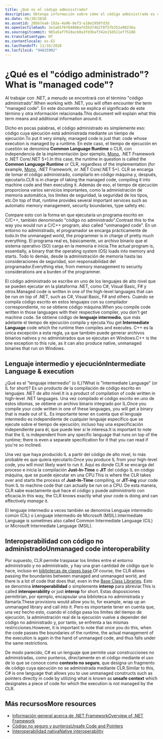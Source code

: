 ```yaml
---
title: ¿Qué es el código administrado?
description: Obtenga información sobre cómo el código administrado es código cuya ejecución la administra un tiempo de ejecución, Common Language Runtime (CLR).
ms.date: 06/20/2016
ms.assetid: 20bb7ea8-192e-4a96-8ef3-e10e1950fd3d
ms.openlocfilehash: 3e2a6576f84890afd35d74b2f0f5fb352a90236a
ms.sourcegitcommit: 965a5af7918acb0a3fd3baf342e15d511ef75188
ms.translationtype: HT
ms.contentlocale: es-ES
ms.lasthandoff: 11/18/2020
ms.locfileid: "94825902"
---
```

# <a name="what-is-managed-code"></a><span data-ttu-id="4aa32-103">¿Qué es el "código administrado"?</span><span class="sxs-lookup"><span data-stu-id="4aa32-103">What is "managed code"?</span></span>

<span data-ttu-id="4aa32-104">Al trabajar con .NET, a menudo se encontrará con el término "código administrado".</span><span class="sxs-lookup"><span data-stu-id="4aa32-104">When working with .NET, you will often encounter the term "managed code".</span></span> <span data-ttu-id="4aa32-105">En este documento se explica el significado de este término y otra información relacionada.</span><span class="sxs-lookup"><span data-stu-id="4aa32-105">This document will explain what this term means and additional information around it.</span></span>

<span data-ttu-id="4aa32-106">Dicho en pocas palabras, el código administrado es simplemente eso: código cuya ejecución está administrada mediante un tiempo de ejecución.</span><span class="sxs-lookup"><span data-stu-id="4aa32-106">To put it very simply, managed code is just that: code whose execution is managed by a runtime.</span></span> <span data-ttu-id="4aa32-107">En este caso, el tiempo de ejecución en cuestión se denomina **Common Language Runtime** o CLR, con independencia de la implementación (por ejemplo, [Mono](https://www.mono-project.com/), .NET Framework o .NET Core/.NET 5+).</span><span class="sxs-lookup"><span data-stu-id="4aa32-107">In this case, the runtime in question is called the **Common Language Runtime** or CLR, regardless of the implementation (for example, [Mono](https://www.mono-project.com/), .NET Framework, or .NET Core/.NET 5+).</span></span> <span data-ttu-id="4aa32-108">CLR se encarga de tomar el código administrado, compilarlo en código máquina y, después, ejecutarlo.</span><span class="sxs-lookup"><span data-stu-id="4aa32-108">CLR is in charge of taking the managed code, compiling it into machine code and then executing it.</span></span> <span data-ttu-id="4aa32-109">Además de eso, el tiempo de ejecución proporciona varios servicios importantes, como la administración de memoria automática, los límites de seguridad, la seguridad de los tipos, etc.</span><span class="sxs-lookup"><span data-stu-id="4aa32-109">On top of that, runtime provides several important services such as automatic memory management, security boundaries, type safety etc.</span></span>

<span data-ttu-id="4aa32-110">Compare esto con la forma en que ejecutaría un programa escrito en C/C++, también denominado "código no administrado".</span><span class="sxs-lookup"><span data-stu-id="4aa32-110">Contrast this to the way you would run a C/C++ program, also called "unmanaged code".</span></span> <span data-ttu-id="4aa32-111">En un entorno no administrado, el programador se encarga prácticamente de todo.</span><span class="sxs-lookup"><span data-stu-id="4aa32-111">In the unmanaged world, the programmer is in charge of pretty much everything.</span></span> <span data-ttu-id="4aa32-112">El programa real es, básicamente, un archivo binario que el sistema operativo (SO) carga en la memoria e inicia.</span><span class="sxs-lookup"><span data-stu-id="4aa32-112">The actual program is, essentially, a binary that the operating system (OS) loads into memory and starts.</span></span> <span data-ttu-id="4aa32-113">Todo lo demás, desde la administración de memoria hasta las consideraciones de seguridad, son responsabilidad del programador.</span><span class="sxs-lookup"><span data-stu-id="4aa32-113">Everything else, from memory management to security considerations are a burden of the programmer.</span></span>

<span data-ttu-id="4aa32-114">El código administrado se escribe en uno de los lenguajes de alto nivel que se pueden ejecutar en la plataforma .NET, como C#, Visual Basic, F# y otros.</span><span class="sxs-lookup"><span data-stu-id="4aa32-114">Managed code is written in one of the high-level languages that can be run on top of .NET, such as C#, Visual Basic, F# and others.</span></span> <span data-ttu-id="4aa32-115">Cuando se compila código escrito en estos lenguajes con su compilador correspondiente, no se obtiene código máquina.</span><span class="sxs-lookup"><span data-stu-id="4aa32-115">When you compile code written in those languages with their respective compiler, you don't get machine code.</span></span> <span data-ttu-id="4aa32-116">Se obtiene código de **lenguaje intermedio**, que más adelante el tiempo de ejecución compila y ejecuta.</span><span class="sxs-lookup"><span data-stu-id="4aa32-116">You get **Intermediate Language** code which the runtime then compiles and executes.</span></span> <span data-ttu-id="4aa32-117">C++ es la única excepción a esta regla, ya que también puede generar archivos binarios nativos y no administrados que se ejecutan en Windows.</span><span class="sxs-lookup"><span data-stu-id="4aa32-117">C++ is the one exception to this rule, as it can also produce native, unmanaged binaries that run on Windows.</span></span>

## <a name="intermediate-language--execution"></a><span data-ttu-id="4aa32-118">Lenguaje intermedio y ejecución</span><span class="sxs-lookup"><span data-stu-id="4aa32-118">Intermediate Language & execution</span></span>

<span data-ttu-id="4aa32-119">¿Qué es el "lenguaje intermedio" (o IL)?</span><span class="sxs-lookup"><span data-stu-id="4aa32-119">What is "Intermediate Language" (or IL for short)?</span></span> <span data-ttu-id="4aa32-120">Es un producto de la compilación de código escrito en lenguajes .NET de alto nivel.</span><span class="sxs-lookup"><span data-stu-id="4aa32-120">It is a product of compilation of code written in high-level .NET languages.</span></span> <span data-ttu-id="4aa32-121">Una vez compilado el código escrito en uno de estos idiomas, se obtiene un archivo binario integrado por IL.</span><span class="sxs-lookup"><span data-stu-id="4aa32-121">Once you compile your code written in one of these languages, you will get a binary that is made out of IL.</span></span> <span data-ttu-id="4aa32-122">Es importante tener en cuenta que el lenguaje intermedio es independiente de cualquier lenguaje específico que se ejecute sobre el tiempo de ejecución; incluso hay una especificación independiente para él, que puede leer si le interesa.</span><span class="sxs-lookup"><span data-stu-id="4aa32-122">It is important to note that the IL is independent from any specific language that runs on top of the runtime; there is even a separate specification for it that you can read if you're so inclined.</span></span>

<span data-ttu-id="4aa32-123">Una vez que haya producido IL a partir del código de alto nivel, lo más probable es que quiera ejecutarlo.</span><span class="sxs-lookup"><span data-stu-id="4aa32-123">Once you produce IL from your high-level code, you will most likely want to run it.</span></span> <span data-ttu-id="4aa32-124">Aquí es donde CLR se encarga del proceso e inicia la compilación **Just-In-Time** o **JIT** del código IL en código máquina, que se puede ejecutar en una CPU.</span><span class="sxs-lookup"><span data-stu-id="4aa32-124">This is where the CLR takes over and starts the process of **Just-In-Time** compiling, or **JIT-ing** your code from IL to machine code that can actually be run on a CPU.</span></span> <span data-ttu-id="4aa32-125">De esta manera, CLR sabe exactamente qué hace el código y puede _administrarlo_ con eficacia.</span><span class="sxs-lookup"><span data-stu-id="4aa32-125">In this way, the CLR knows exactly what your code is doing and can effectively _manage_ it.</span></span>

<span data-ttu-id="4aa32-126">El lenguaje intermedio a veces también se denomina Lenguaje intermedio común (CIL) o Lenguaje intermedio de Microsoft (MSIL).</span><span class="sxs-lookup"><span data-stu-id="4aa32-126">Intermediate Language is sometimes also called Common Intermediate Language (CIL) or Microsoft Intermediate Language (MSIL).</span></span>

## <a name="unmanaged-code-interoperability"></a><span data-ttu-id="4aa32-127">Interoperabilidad con código no administrado</span><span class="sxs-lookup"><span data-stu-id="4aa32-127">Unmanaged code interoperability</span></span>

<span data-ttu-id="4aa32-128">Por supuesto, CLR permite traspasar los límites entre el entorno administrado y no administrado, y hay una gran cantidad de código que lo hace, incluso en [bibliotecas de clases base](framework-libraries.md).</span><span class="sxs-lookup"><span data-stu-id="4aa32-128">Of course, the CLR allows passing the boundaries between managed and unmanaged world, and there is a lot of code that does that, even in the [Base Class Libraries](framework-libraries.md).</span></span> <span data-ttu-id="4aa32-129">Esto se denomina **interoperabilidad** o simplemente **interop** para abreviar.</span><span class="sxs-lookup"><span data-stu-id="4aa32-129">This is called **interoperability** or just **interop** for short.</span></span> <span data-ttu-id="4aa32-130">Estas disposiciones permitirían, por ejemplo, encapsular una biblioteca no administrada y llamarla.</span><span class="sxs-lookup"><span data-stu-id="4aa32-130">These provisions would allow you to, for example, wrap up an unmanaged library and call into it.</span></span> <span data-ttu-id="4aa32-131">Pero es importante tener en cuenta que, una vez hecho esto, cuando el código pasa los límites del tiempo de ejecución, la administración real de la ejecución vuelve a depender del código no administrado y, por tanto, se enfrenta a las mismas restricciones.</span><span class="sxs-lookup"><span data-stu-id="4aa32-131">However, it is important to note that once you do this, when the code passes the boundaries of the runtime, the actual management of the execution is again in the hand of unmanaged code, and thus falls under the same restrictions.</span></span>

<span data-ttu-id="4aa32-132">De modo parecido, C# es un lenguaje que permite usar construcciones no administradas, como punteros, directamente en el código mediante el uso de lo que se conoce como **contexto no seguro**, que designa un fragmento de código cuya ejecución no se administrada mediante CLR.</span><span class="sxs-lookup"><span data-stu-id="4aa32-132">Similar to this, C# is one language that allows you to use unmanaged constructs such as pointers directly in code by utilizing what is known as **unsafe context** which designates a piece of code for which the execution is not managed by the CLR.</span></span>

## <a name="more-resources"></a><span data-ttu-id="4aa32-133">Más recursos</span><span class="sxs-lookup"><span data-stu-id="4aa32-133">More resources</span></span>

* [<span data-ttu-id="4aa32-134">Información general acerca de .NET Framework</span><span class="sxs-lookup"><span data-stu-id="4aa32-134">Overview of .NET Framework</span></span>](../framework/get-started/overview.md)
* [<span data-ttu-id="4aa32-135">Código no seguro y punteros</span><span class="sxs-lookup"><span data-stu-id="4aa32-135">Unsafe Code and Pointers</span></span>](../csharp/programming-guide/unsafe-code-pointers/index.md)
* [<span data-ttu-id="4aa32-136">Interoperabilidad nativa</span><span class="sxs-lookup"><span data-stu-id="4aa32-136">Native interoperability</span></span>](./native-interop/index.md)
